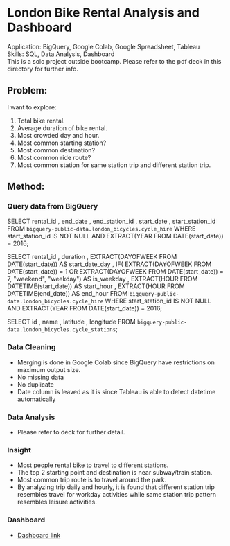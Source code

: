 # London Bike Rental Analysis and Dashboard
Application: BigQuery, Google Colab, Google Spreadsheet, Tableau\
Skills: SQL, Data Analysis, Dashboard\
This is a solo project outside bootcamp. Please refer to the pdf deck in this directory for further info.

## Problem:
I want to explore:
1. Total bike rental.
2. Average duration of bike rental.
3. Most crowded day and hour.
4. Most common starting station?
5. Most common destination?
6. Most common ride route?
7. Most common station for same station trip and different station trip.

## Method:
### Query data from BigQuery

SELECT
rental_id
, end_date
, end_station_id
, start_date
, start_station_id
FROM `bigquery-public-data.london_bicycles.cycle_hire`
WHERE start_station_id IS NOT NULL
AND EXTRACT(YEAR FROM DATE(start_date)) = 2016;

SELECT
rental_id
, duration
, EXTRACT(DAYOFWEEK FROM DATE(start_date)) AS start_date_day
, IF(
EXTRACT(DAYOFWEEK FROM DATE(start_date)) = 1
OR
EXTRACT(DAYOFWEEK FROM DATE(start_date)) = 7,
"weekend", "weekday") AS is_weekday
, EXTRACT(HOUR FROM DATETIME(start_date)) AS start_hour
, EXTRACT(HOUR FROM DATETIME(end_date)) AS end_hour
FROM `bigquery-public-data.london_bicycles.cycle_hire`
WHERE start_station_id IS NOT NULL
AND EXTRACT(YEAR FROM DATE(start_date)) = 2016;

SELECT
id
, name
, latitude
, longitude
FROM `bigquery-public-data.london_bicycles.cycle_stations`;

### Data Cleaning
- Merging is done in Google Colab since BigQuery have restrictions on maximum output size.
- No missing data
- No duplicate
- Date column is leaved as it is since Tableau is able to detect datetime automatically

### Data Analysis
- Please refer to deck for further detail.

### Insight
- Most people rental bike to travel to different stations.
- The top 2 starting point and destination is near subway/train station.
- Most common trip route is to travel around the park.
- By analyzing trip daily and hourly, it is found that different station trip resembles travel for workday activities while same station trip pattern resembles leisure activities.

### Dashboard
- [Dashboard link](https://www.google.com/url?q=https://public.tableau.com/views/TryBikeLondon/Dashboard1?:language%3Den-US%26:display_count%3Dn%26:origin%3Dviz_share_link&sa=D&source=apps-viewer-frontend&ust=1696042325246050&usg=AOvVaw2x0V8Zfck7ma6fLvOTP9j7&hl=en)
